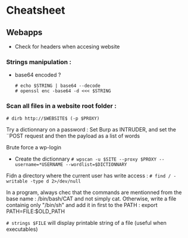 # Cheatsheet

## Webapps

* Check for headers when accesing website

### Strings manipulation :
* base64 encoded ?
  ```
  # echo $STRING | base64 --decode
  # openssl enc -base64 -d <<< $STRING
  ```
  
### Scan all files in a website root folder : 
  `# dirb http://$WEBSITE$ (-p $PROXY)`
  
  
  
 Try a dictionnary on a password :
  Set Burp as INTRUDER, and set the ¨POST request and then the payload as a list of words
  
  
 Brute force a wp-login
  * Create the dictionnary
  `# wpscan -u $SITE --proxy $PROXY --username=*USERNAME --wordlist=$DICTIONNARY`
  
  
  Fidn a directory where the current user has write access : 
  `# find / -writable -type d 2>/dev/null`
  
  
  In a program, always chec that the commands are mentionned from the base name : /bin/bash/CAT and not simply cat.
  Otherwise, write a file containig only "/bin/sh" and add it in first to the PATH : 
   export PATH=FILE:$OLD_PATH
   
   `# strings $FILE` will display printable string of a file (useful when executables)

